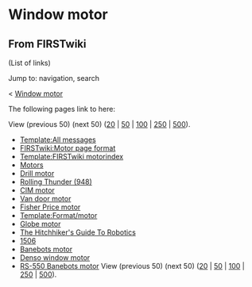 # Window motor

## From FIRSTwiki

(List of links)

Jump to: navigation, search

< [Window motor](/index.php?title=Window_motor&redirect=no "Window motor")

The following pages link to here:

View (previous 50) (next 50) ([20](/index.php?title=Special:Whatlinkshere/Window_motor&limit=20&from=0 "Special:Whatlinkshere/Window motor") | [50](/index.php?title=Special:Whatlinkshere/Window_motor&limit=50&from=0 "Special:Whatlinkshere/Window motor") | [100](/index.php?title=Special:Whatlinkshere/Window_motor&limit=100&from=0 "Special:Whatlinkshere/Window motor") | [250](/index.php?title=Special:Whatlinkshere/Window_motor&limit=250&from=0 "Special:Whatlinkshere/Window motor") | [500](/index.php?title=Special:Whatlinkshere/Window_motor&limit=500&from=0 "Special:Whatlinkshere/Window motor")).

- [Template:All messages](Template:All_messages "Template:All messages")
- [FIRSTwiki:Motor page format](FIRSTwiki:Motor_page_format "FIRSTwiki:Motor page format")
- [Template:FIRSTwiki motorindex](Template:FIRSTwiki_motorindex "Template:FIRSTwiki motorindex")
- [Motors](motors)
- [Drill motor](drill-motor)
- [Rolling Thunder (948)](Rolling_Thunder_%28948%29 "Rolling Thunder \(948\)")
- [CIM motor](CIM_motor "CIM motor")
- [Van door motor](van-door-motor)
- [Fisher Price motor](fisher-price-motor)
- [Template:Format/motor](Template:Format/motor "Template:Format/motor")
- [Globe motor](globe-motor)
- [The Hitchhiker's Guide To Robotics](The_Hitchhiker%27s_Guide_To_Robotics "The Hitchhiker's Guide To Robotics")
- [1506](1506 "1506")
- [Banebots motor](banebots-motor)
- [Denso window motor](denso-window-motor)
- [RS-550 Banebots motor](RS-550_Banebots_motor "RS-550 Banebots motor") View (previous 50) (next 50) ([20](/index.php?title=Special:Whatlinkshere/Window_motor&limit=20&from=0 "Special:Whatlinkshere/Window motor") | [50](/index.php?title=Special:Whatlinkshere/Window_motor&limit=50&from=0 "Special:Whatlinkshere/Window motor") | [100](/index.php?title=Special:Whatlinkshere/Window_motor&limit=100&from=0 "Special:Whatlinkshere/Window motor") | [250](/index.php?title=Special:Whatlinkshere/Window_motor&limit=250&from=0 "Special:Whatlinkshere/Window motor") | [500](/index.php?title=Special:Whatlinkshere/Window_motor&limit=500&from=0 "Special:Whatlinkshere/Window motor")).
